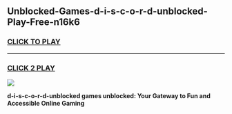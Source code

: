 
## Unblocked-Games-d-i-s-c-o-r-d-unblocked-Play-Free-n16k6
<h3>
<a href="https://premium76.site?title=d-i-s-c-o-r-d-unblocked&ref=23A">CLICK TO PLAY</a></h3>
<hr>

<h3>
<a href="https://premium76.site?title=d-i-s-c-o-r-d-unblocked&ref=23A">CLICK 2 PLAY</a>
  
</h3>

<a href="https://premium76.site?title=d-i-s-c-o-r-d-unblocked&ref=23A"><img src="https://clearcache.store/games.png"></a>


**d-i-s-c-o-r-d-unblocked games unblocked: Your Gateway to Fun and Accessible Online Gaming**

